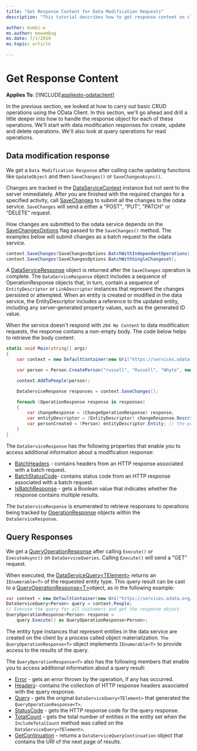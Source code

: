 ```yaml
---
title: "Get Response Content for Data Modification Requests"
description: "This tutorial describes how to get response content on client side"

author: mumbi-o
ms.author: mowambug
ms.date: 7/1/2019
ms.topic: article
 
---
```

# Get Response Content
**Applies To**: [!INCLUDE[appliesto-odataclient](../../includes/appliesto-odataclient-v7.md)]

In the previous section, we looked at how to carry out basic CRUD operations using the OData Client. In this section, we'll go ahead and drill a little deeper into how to handle the response object for each of these operations. We'll start with data modification responses for create, update and delete operations. We'll also look at query operations for read operations.

## Data modification response
We get a `Data Modification Response` after calling cache updating functions like `UpdateObject` and then `SaveChanges()` or  `SaveChangesAsync()`.

Changes are tracked in the [DataServiceContext](/dotnet/api/microsoft.odata.client.dataservicecontext) instance but not sent to the server immediately. After you are finished with the required changes for a specified activity, call [SaveChanges](/dotnet/api/microsoft.odata.client.dataservicecontext.savechanges) to submit all the changes to the odata service. `SaveChanges` will send a either a "POST", “PUT”, "PATCH" or “DELETE” request.

How changes are submitted to the odata service depends on the [SaveChangesOptions](/dotnet/api/microsoft.odata.client.savechangesoptions) flag passed to the `SaveChanges()` method. The examples below will submit changes as a batch request to the odata service.

```csharp
context.SaveChanges(SaveChangesOptions.BatchWithIndependentOperations);
context.SaveChanges(SaveChangesOptions.BatchWithSingleChangeset);
```

A [DataServiceResponse](/dotnet/api/microsoft.odata.client.dataserviceresponse) object is returned after the `SaveChanges` operation is complete. The `DataServiceResponse` object includes a sequence of OperationResponse objects that, in turn, contain a sequence of `EntityDescriptor` or `LinkDescriptor` instances that represent the changes persisted or attempted. When an entity is created or modified in the data service, the EntityDescriptor includes a reference to the updated entity, including any server-generated property values, such as the generated ID value.

When the service doesn't respond with `204 No Content` to data modification requests, the response contains a non-empty body. The code below helps to retrieve the body content:

``` csharp
static void Main(string[] args)
{
    var context = new DefaultContainer(new Uri("https://services.odata.org/v4/TripPinServiceRW/"));

    var person = Person.CreatePerson("russell", "Russell", "Whyte", new long());

    context.AddToPeople(person);

    DataServiceResponse responses = context.SaveChanges();

    foreach (OperationResponse response in responses)
    {
        var changeResponse = (ChangeOperationResponse) response;
        var entityDescriptor = (EntityDescriptor) changeResponse.Descriptor;
        var personCreated = (Person) entityDescriptor.Entity; // the person created on the service
    }
}
```
The `DataServiceResponse` has the following properties that enable you to access additional information about a modification response:

- [BatchHeaders](/dotnet/api/microsoft.odata.client.dataserviceresponse.batchheaders) - contains headers from an HTTP response associated with a batch request.
- [BatchStatusCode](/dotnet/api/microsoft.odata.client.dataserviceresponse.batchstatuscode)- contains status code from an HTTP response associated with a batch request.
- [IsBatchResponse](/dotnet/api/microsoft.odata.client.dataserviceresponse.isbatchresponse) - gets a Boolean value that indicates whether the response contains multiple results.

The `DataServiceResponse` is enumerated to retrieve responses to operations being tracked by [OperationResponse](/dotnet/api/microsoft.odata.client.operationresponse) objects within the `DataServiceResponse`.

## Query Responses
We get a [QueryOperationResponse](/dotnet/api/microsoft.odata.client.operationresponse) after calling `Execute()` or `ExecuteAsync()` on `DataServiceQueries`.
Calling `Execute()` will send a "GET" request.

When executed, the [DataServiceQuery&lt;TElement&gt;](/dotnet/api/microsoft.odata.client.dataservicequery-1) returns an `IEnumerable<T>` of the requested entity type. This query result can be cast to a [QueryOperationResponse&lt;T&gt;](/dotnet/api/microsoft.odata.client.queryoperationresponse-1)object, as in the following example:
```csharp
var context = new DefaultContainer(new Uri("https://services.odata.org/v4/TripPinServiceRW/"));
DataServiceQuery<Person> query = context.People;
// Execute the query for all customers and get the response object.
QueryOperationResponse<Person> response =
    query.Execute() as QueryOperationResponse<Person>;
```

The entity type instances that represent entities in the data service are created on the client by a process called object materialization. `The QueryOperationResponse<T>` object implements `IEnumerable<T>` to provide access to the results of the query.

The `QueryOperationResponse<T>` also has the following members that enable you to access additional information about a query result:

- [Error](/dotnet/api/microsoft.odata.client.operationresponse.error) - gets an error thrown by the operation, if any has occurred.
- [Headers](/dotnet/api/microsoft.odata.client.operationresponse.headers)- contains the collection of HTTP response headers associated with the query response.
- [Query](/dotnet/api/microsoft.odata.client.queryoperationresponse.query) - gets the original `DataServiceQuery<TElement>` that generated the `QueryOperationResponse<T>`.
- [StatusCode](/dotnet/api/microsoft.odata.client.operationresponse.statuscode) - gets the HTTP response code for the query response.
- [TotalCount](/dotnet/api/microsoft.odata.client.queryoperationresponse.totalcount) - gets the total number of entities in the entity set when the `IncludeTotalCount` method was called on the `DataServiceQuery<TElement>`.
- [GetContinuation](/dotnet/api/microsoft.odata.client.queryoperationresponse.getcontinuation) - returns a `DataServiceQueryContinuation` object that contains the URI of the next page of results.